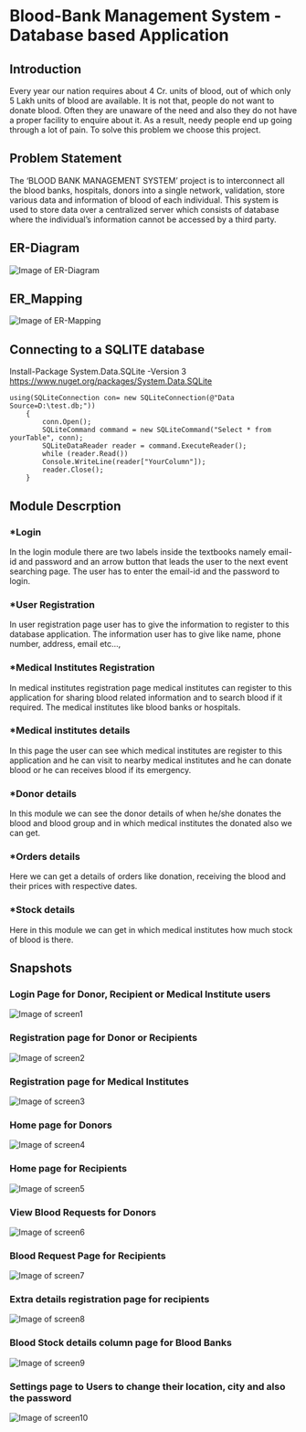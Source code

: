 # Blood-Bank Management System - Database based Application
## Introduction
Every year our nation requires about 4 Cr. units of blood, out of which only 5 Lakh units of blood are available. It is not that, people do not want to donate blood. Often they are unaware of the need and also they do not have a proper facility to enquire about it. As a result, needy people end up going through a lot of pain. To solve this problem we choose this project.

## Problem Statement
The ‘BLOOD BANK MANAGEMENT SYSTEM’ project is to interconnect all the blood banks, hospitals, donors into a single network, validation, store various data and information of blood of each individual. This system is used to store data over a centralized server which consists of database where the individual’s information cannot be accessed by a third party.

## ER-Diagram
![Image of ER-Diagram](https://github.com/Revanthpn/BloodBank/blob/master/BloodBank/BloodBank/Resources/ER-diagram.PNG)

## ER_Mapping
![Image of ER-Mapping](https://github.com/Revanthpn/BloodBank/blob/master/BloodBank/BloodBank/Resources/ER-Mapping.PNG)

## Connecting to a SQLITE database
Install-Package System.Data.SQLite -Version 3 
https://www.nuget.org/packages/System.Data.SQLite
```
using(SQLiteConnection con= new SQLiteConnection(@"Data Source=D:\test.db;"))
    {
        conn.Open();
        SQLiteCommand command = new SQLiteCommand("Select * from yourTable", conn);
        SQLiteDataReader reader = command.ExecuteReader();
        while (reader.Read())
        Console.WriteLine(reader["YourColumn"]);
        reader.Close();
    }
```
## Module Descrption
### *Login
In the login module there are two labels inside the textbooks namely email-id and password and an arrow button that leads the user to the next event searching page. The user has to enter the email-id and the password to login.
### *User Registration      
In user registration page user has to give the information to register to this database application. The information user has to give like name, phone number, address, email etc...,
### *Medical Institutes Registration
In medical institutes registration page medical institutes can register to this application for sharing blood related information and to search blood if it required. The medical institutes like blood banks or hospitals. 
### *Medical institutes details
In this page the user can see which medical institutes are register to this application and he can visit to nearby medical institutes and he can donate blood or he can receives blood if its emergency.
### *Donor details
In this module we can see the donor details of when he/she donates the blood and blood group and in which medical institutes the donated also we can get.
### *Orders details
Here we can get a details of orders like donation, receiving the blood and their prices with respective dates.
### *Stock details
Here in this module we can get in which medical institutes how much stock of blood is there.

## Snapshots
### Login Page for Donor, Recipient or Medical Institute users
![Image of screen1](https://github.com/Revanthpn/BloodBank/blob/master/BloodBank/BloodBank/Resources/screen1.PNG)
### Registration page for Donor or Recipients
![Image of screen2](https://github.com/Revanthpn/BloodBank/blob/master/BloodBank/BloodBank/Resources/screen2.PNG)
### Registration page for Medical Institutes
![Image of screen3](https://github.com/Revanthpn/BloodBank/blob/master/BloodBank/BloodBank/Resources/screen3.PNG)
### Home page for Donors
![Image of screen4](https://github.com/Revanthpn/BloodBank/blob/master/BloodBank/BloodBank/Resources/screen4.PNG)
### Home page for Recipients
![Image of screen5](https://github.com/Revanthpn/BloodBank/blob/master/BloodBank/BloodBank/Resources/screen5.PNG)
### View Blood Requests for Donors
![Image of screen6](https://github.com/Revanthpn/BloodBank/blob/master/BloodBank/BloodBank/Resources/screen6.PNG)
### Blood Request Page for Recipients
![Image of screen7](https://github.com/Revanthpn/BloodBank/blob/master/BloodBank/BloodBank/Resources/screen7.PNG)
### Extra details registration page for recipients
![Image of screen8](https://github.com/Revanthpn/BloodBank/blob/master/BloodBank/BloodBank/Resources/screen8.PNG)
### Blood Stock details column page for Blood Banks
![Image of screen9](https://github.com/Revanthpn/BloodBank/blob/master/BloodBank/BloodBank/Resources/screen9.PNG)
### Settings page to Users to change their location, city and also the password
![Image of screen10](https://github.com/Revanthpn/BloodBank/blob/master/BloodBank/BloodBank/Resources/screen10.PNG)
